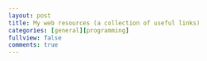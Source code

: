 ```yaml
---
layout: post
title: My web resources (a collection of useful links)
categories: [general][programming]
fullview: false
comments: true
---
```

